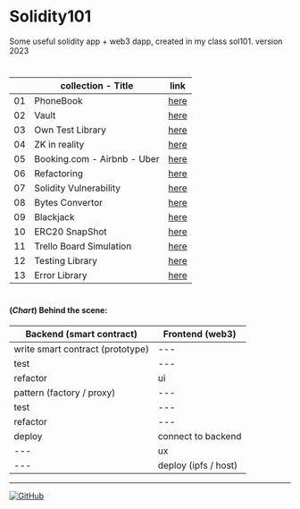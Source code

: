 # Solidity101
Some useful solidity app + web3 dapp, created in my class sol101. version 2023

#

| | collection - Title | link |
| ---- | ---- | ---- |
| 01 | PhoneBook | [here](https://github.com/mosi-sol/Solidity101/tree/main/collection-1) |
| 02 | Vault | [here](https://github.com/mosi-sol/Solidity101/tree/main/collection-2) |
| 03 | Own Test Library | [here](https://github.com/mosi-sol/Solidity101/tree/main/collection-3) |
| 04 | ZK in reality | [here](https://github.com/mosi-sol/Solidity101/tree/main/collection-4) |
| 05 | Booking.com - Airbnb - Uber | [here](https://github.com/mosi-sol/Solidity101/tree/main/collection-5) |
| 06 | Refactoring | [here](https://github.com/mosi-sol/Solidity101/tree/main/collection-6) | 
| 07 | Solidity Vulnerability | [here](https://github.com/mosi-sol/Solidity101/tree/main/collection-7) |
| 08 | Bytes Convertor | [here](https://github.com/mosi-sol/Solidity101/tree/main/collection-8) |
| 09 | Blackjack | [here](https://github.com/mosi-sol/Solidity101/tree/main/collection-9) |
| 10 | ERC20 SnapShot | [here](https://github.com/mosi-sol/Solidity101/tree/main/erc20-snapshot) |
| 11 | Trello Board Simulation | [here](https://github.com/mosi-sol/Solidity101/tree/main/Trellodity) |
| 12 | Testing Library | [here](https://github.com/mosi-sol/Solidity101/tree/main/Testing-Library) |
| 13 | Error Library | [here](https://github.com/mosi-sol/Solidity101/tree/main/Error-Library) |

#

#### (*Chart*) Behind the scene: 

| Backend (smart contract) | Frontend (web3) |
| ---- | ---- |
| write smart contract (prototype) | --- |
| test | --- |
| refactor | ui |
| pattern (factory / proxy) | --- |
| test | --- |
| refactor | --- |
| deploy | connect to backend |
| --- | ux |
| --- | deploy (ipfs / host) | 

---

<a href="https://github.com/mosi-sol/Solidity101">
<img alt="GitHub" src="https://img.shields.io/github/license/mosi-sol/Solidity101?logoColor=blue&style=flat-square">
</a>

